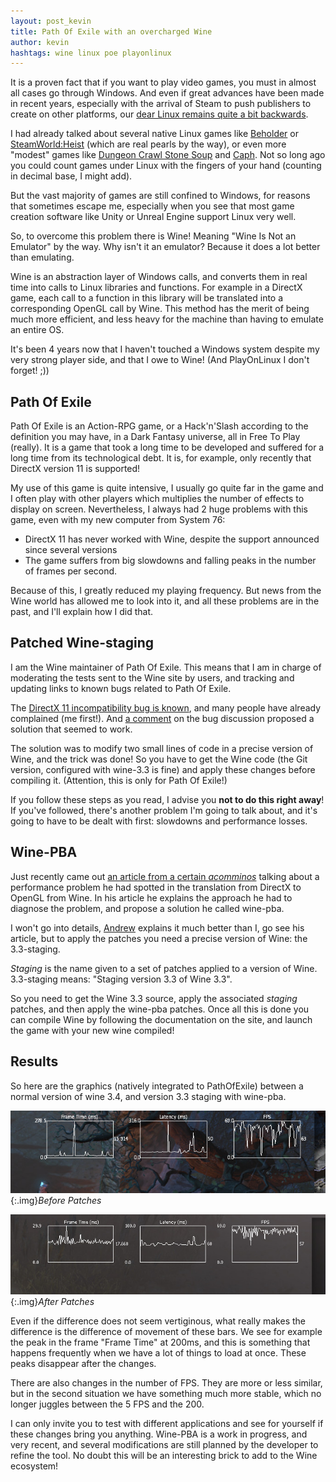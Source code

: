 ```yaml
---
layout: post_kevin
title: Path Of Exile with an overcharged Wine
author: kevin
hashtags: wine linux poe playonlinux
---
```


It is a proven fact that if you want to play video games, you must in almost all cases go through Windows. And even if great advances have been made in recent years, especially with the arrival of Steam to push publishers to create on other platforms, our [dear Linux remains quite a bit backwards](http://store.steampowered.com/hwsurvey).

<!--break-->

I had already talked about several native Linux games like [Beholder](https://www.ilphrin.com/fr/planet/2017/07/14/beholder-1984-en-jeu-video-sous-linux.html) or [SteamWorld:Heist](https://www.ilphrin.com/fr/planet/2017/05/29/steamworld-heist-humble-bundle.html) (which are real pearls by the way), or even more "modest" games like [Dungeon Crawl Stone Soup](https://www.ilphrin.com/fr/2013/10/25/dungeon-craw-stone-soup-la-perle-a-avoir.html) and [Caph](https://www.ilphrin.com/fr/2012/10/08/un-jeu-de-dessin-base-sur-les-lois-de-la-physiques.html). Not so long ago you could count games under Linux with the fingers of your hand (counting in decimal base, I might add).

But the vast majority of games are still confined to Windows, for reasons that sometimes escape me, especially when you see that most game creation software like Unity or Unreal Engine support Linux very well.

So, to overcome this problem there is Wine! Meaning "Wine Is Not an Emulator" by the way. Why isn't it an emulator? Because it does a lot better than emulating.

Wine is an abstraction layer of Windows calls, and converts them in real time into calls to Linux libraries and functions. For example in a DirectX game, each call to a function in this library will be translated into a corresponding OpenGL call by Wine. This method has the merit of being much more efficient, and less heavy for the machine than having to emulate an entire OS.

It's been 4 years now that I haven't touched a Windows system despite my very strong player side, and that I owe to Wine! (And PlayOnLinux I don't forget! ;))

## Path Of Exile

Path Of Exile is an Action-RPG game, or a Hack'n'Slash according to the definition you may have, in a Dark Fantasy universe, all in Free To Play (really). It is a game that took a long time to be developed and suffered for a long time from its technological debt. It is, for example, only recently that DirectX version 11 is supported!

My use of this game is quite intensive, I usually go quite far in the game and I often play with other players which multiplies the number of effects to display on screen. Nevertheless, I always had 2 huge problems with this game, even with my new computer from System 76:

* DirectX 11 has never worked with Wine, despite the support announced since several versions
* The game suffers from big slowdowns and falling peaks in the number of frames per second.

Because of this, I greatly reduced my playing frequency. But news from the Wine world has allowed me to look into it, and all these problems are in the past, and I'll explain how I did that.

## Patched Wine-staging

I am the Wine maintainer of Path Of Exile. This means that I am in charge of moderating the tests sent to the Wine site by users, and tracking and updating links to known bugs related to Path Of Exile.

The [DirectX 11 incompatibility bug is known](https://bugs.winehq.org/show_bug.cgi?id=42695), and many people have already complained (me first!). And [a comment](https://bugs.winehq.org/show_bug.cgi?id=42695#c15) on the bug discussion proposed a solution that seemed to work.

The solution was to modify two small lines of code in a precise version of Wine, and the trick was done! So you have to get the Wine code (the Git version, configured with wine-3.3 is fine) and apply these changes before compiling it. (Attention, this is only for Path Of Exile!)

If you follow these steps as you read, I advise you __not to do this right away__! If you've followed, there's another problem I'm going to talk about, and it's going to have to be dealt with first: slowdowns and performance losses.

## Wine-PBA

Just recently came out [an article from a certain _acomminos_](https://comminos.com/posts/2018-02-21-wined3d-profiling.html) talking about a performance problem he had spotted in the translation from DirectX to OpenGL from Wine. In his article he explains the approach he had to diagnose the problem, and propose a solution he called wine-pba.

I won't go into details, [Andrew](https://github.com/acomminos) explains it much better than I, go see his article, but to apply the patches you need a precise version of Wine: the 3.3-staging.

_Staging_ is the name given to a set of patches applied to a version of Wine. 3.3-staging means: "Staging version 3.3 of Wine 3.3".

So you need to get the Wine 3.3 source, apply the associated _staging_ patches, and then apply the wine-pba patches. Once all this is done you can compile Wine by following the documentation on the site, and launch the game with your new wine compiled!

## Results

So here are the graphics (natively integrated to PathOfExile) between a normal version of wine 3.4, and version 3.3 staging with wine-pba.


![Path Of Exile before patches](/images/wine_01.jpg){:.img}_Before Patches_

![Path of Exile after patches](/images/wine_02.jpg){:.img}_After Patches_

Even if the difference does not seem vertiginous, what really makes the difference is the difference of movement of these bars. We see for example the peak in the frame "Frame Time" at 200ms, and this is something that happens frequently when we have a lot of things to load at once. These peaks disappear after the changes.

There are also changes in the number of FPS. They are more or less similar, but in the second situation we have something much more stable, which no longer juggles between the 5 FPS and the 200.

I can only invite you to test with different applications and see for yourself if these changes bring you anything. Wine-PBA is a work in progress, and very recent, and several modifications are still planned by the developer to refine the tool. No doubt this will be an interesting brick to add to the Wine ecosystem!
